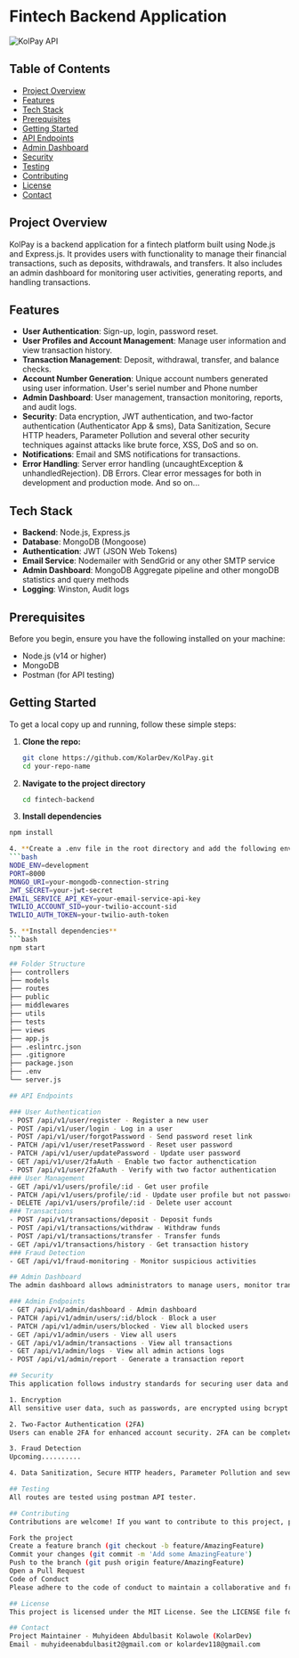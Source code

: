 # Fintech Backend Application

![KolPay API](https://img.shields.io/badge/Node.js-Express.js-brightgreen)

## Table of Contents
- [Project Overview](#project-overview)
- [Features](#features)
- [Tech Stack](#tech-stack)
- [Prerequisites](#prerequisites)
- [Getting Started](#getting-started)
- [API Endpoints](#api-endpoints)
- [Admin Dashboard](#admin-dashboard)
- [Security](#security)
- [Testing](#testing)
- [Contributing](#contributing)
- [License](#license)
- [Contact](#contact)

## Project Overview
KolPay is a backend application for a fintech platform built using Node.js and Express.js. It provides users with functionality to manage their financial transactions, such as deposits, withdrawals, and transfers. It also includes an admin dashboard for monitoring user activities, generating reports, and handling transactions.

## Features
- **User Authentication**: Sign-up, login, password reset.
- **User Profiles and Account Management**: Manage user information and view transaction history.
- **Transaction Management**: Deposit, withdrawal, transfer, and balance checks.
- **Account Number Generation**: Unique account numbers generated using user information. User's seriel number and Phone number
- **Admin Dashboard**: User management, transaction monitoring, reports, and audit logs.
- **Security**: Data encryption, JWT authentication, and two-factor authentication (Authenticator App & sms), Data Sanitization, Secure HTTP headers, Parameter Pollution and several other security techniques against attacks like brute force, XSS, DoS and so on.
- **Notifications**: Email and SMS notifications for transactions.
- **Error Handling**: Server error handling (uncaughtException & unhandledRejection). DB Errors. Clear error messages for both in development and production mode. And so on...
## Tech Stack
- **Backend**: Node.js, Express.js
- **Database**: MongoDB (Mongoose)
- **Authentication**: JWT (JSON Web Tokens)
- **Email Service**: Nodemailer with SendGrid or any other SMTP service
- **Admin Dashboard**: MongoDB Aggregate pipeline and other mongoDB statistics and query methods 
- **Logging**: Winston, Audit logs

## Prerequisites
Before you begin, ensure you have the following installed on your machine:
- Node.js (v14 or higher)
- MongoDB
- Postman (for API testing)

## Getting Started
To get a local copy up and running, follow these simple steps:

1. **Clone the repo:**
   ```bash
   git clone https://github.com/KolarDev/KolPay.git
   cd your-repo-name

2. **Navigate to the project directory**
   ```bash
   cd fintech-backend

3. **Install dependencies**
  ```bash
  npm install

4. **Create a .env file in the root directory and add the following environment variables**
  ```bash
  NODE_ENV=development
  PORT=8000
  MONGO_URI=your-mongodb-connection-string
  JWT_SECRET=your-jwt-secret
  EMAIL_SERVICE_API_KEY=your-email-service-api-key
  TWILIO_ACCOUNT_SID=your-twilio-account-sid
  TWILIO_AUTH_TOKEN=your-twilio-auth-token

5. **Install dependencies**
  ```bash
  npm start

## Folder Structure
  ├── controllers
  ├── models
  ├── routes
  ├── public
  ├── middlewares
  ├── utils
  ├── tests
  ├── views
  ├── app.js
  ├── .eslintrc.json
  ├── .gitignore
  ├── package.json
  ├── .env
  └── server.js

## API Endpoints

### User Authentication
  - POST /api/v1/user/register - Register a new user
  - POST /api/v1/user/login - Log in a user
  - POST /api/v1/user/forgotPassword - Send password reset link
  - PATCH /api/v1/user/resetPassword - Reset user password
  - PATCH /api/v1/user/updatePassword - Update user password
  - GET /api/v1/user/2faAuth - Enable two factor authenctication
  - POST /api/v1/user/2faAuth - Verify with two factor authentication
### User Management
  - GET /api/v1/users/profile/:id - Get user profile
  - PATCH /api/v1/users/profile/:id - Update user profile but not password
  - DELETE /api/v1/users/profile/:id - Delete user account
### Transactions
  - POST /api/v1/transactions/deposit - Deposit funds
  - POST /api/v1/transactions/withdraw - Withdraw funds
  - POST /api/v1/transactions/transfer - Transfer funds
  - GET /api/v1/transactions/history - Get transaction history
### Fraud Detection
  - GET /api/v1/fraud-monitoring - Monitor suspicious activities

## Admin Dashboard
  The admin dashboard allows administrators to manage users, monitor transactions, review suspicious activities, and generate reports. Below are the key routes available in the admin dashboard:

### Admin Endpoints
  - GET /api/v1/admin/dashboard - Admin dashboard 
  - PATCH /api/v1/admin/users/:id/block - Block a user
  - PATCH /api/v1/admin/users/blocked - View all blocked users
  - GET /api/v1/admin/users - View all users
  - GET /api/v1/admin/transactions - View all transactions
  - GET /api/v1/admin/logs - View all admin actions logs
  - POST /api/v1/admin/report - Generate a transaction report

## Security
This application follows industry standards for securing user data and transactions. Below are the key security measures implemented:

1. Encryption
All sensitive user data, such as passwords, are encrypted using bcrypt before being stored in the database. Other sensitive information is encrypted using the crypto module.

2. Two-Factor Authentication (2FA)
Users can enable 2FA for enhanced account security. 2FA can be completed via an OTP sent to the user’s email or phone number, or by using an authenticator app.

3. Fraud Detection
Upcoming..........

4. Data Sanitization, Secure HTTP headers, Parameter Pollution and several other security techniques against attacks like brute force, XSS, DoS and so on.

## Testing
All routes are tested using postman API tester.

## Contributing
Contributions are welcome! If you want to contribute to this project, please follow these steps:

Fork the project
Create a feature branch (git checkout -b feature/AmazingFeature)
Commit your changes (git commit -m 'Add some AmazingFeature')
Push to the branch (git push origin feature/AmazingFeature)
Open a Pull Request
Code of Conduct
Please adhere to the code of conduct to maintain a collaborative and friendly environment.

## License
This project is licensed under the MIT License. See the LICENSE file for more information.

## Contact
Project Maintainer - Muhyideen Abdulbasit Kolawole (KolarDev)
Email - muhyideenabdulbasit2@gmail.com or kolardev118@gmail.com
